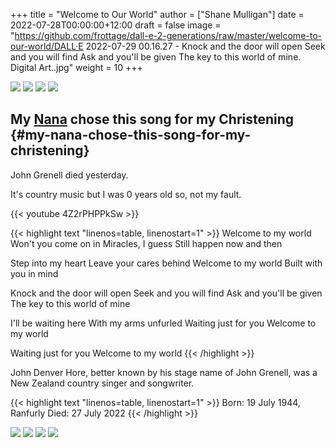 +++
title = "Welcome to Our World"
author = ["Shane Mulligan"]
date = 2022-07-28T00:00:00+12:00
draft = false
image = "https://github.com/frottage/dall-e-2-generations/raw/master/welcome-to-our-world/DALL·E 2022-07-29 00.16.27 - Knock and the door will open Seek and you will find Ask and you'll be given The key to this world of mine. Digital Art..jpg"
weight = 10
+++

![](https://github.com/frottage/dall-e-2-generations/raw/master/you-my-world/DALL%C2%B7E%202022-07-29%2017.57.00%20-%20A%20person%20inside%20the%20thoughts%20of%20another%20person.%20Love.%20Digital%20Art.jpg)
![](https://github.com/frottage/dall-e-2-generations/raw/master/you-my-world/DALL%C2%B7E%202022-07-29%2017.58.42%20-%20Hearts%20connected.%20Love.%20Digital%20Art.jpg)
![](https://github.com/frottage/dall-e-2-generations/raw/master/you-my-world/DALL%C2%B7E%202022-07-29%2018.00.23%20-%20The%20red%20thread%20of%20fate%20foreshadows%20making%20the%20two%20into%20one.%20Digital%20Art.jpg)
![](https://github.com/frottage/dall-e-2-generations/raw/master/you-my-world/DALL%C2%B7E%202022-07-29%2018.01.16%20-%20The%20same%20spirit%20in%20two%20different%20bodies%20.%20Digital%20Art.jpg)


## My [Nana](https://mullikine.github.io/posts/the-tapestry-of-truth/) chose this song for my Christening {#my-nana-chose-this-song-for-my-christening}

John Grenell died yesterday.

It's country music but I was 0 years old so, not my fault.

{{< youtube 4Z2rPHPPkSw >}}

{{< highlight text "linenos=table, linenostart=1" >}}
Welcome to my world
Won't you come on in
Miracles, I guess
Still happen now and then

Step into my heart
Leave your cares behind
Welcome to my world
Built with you in mind

Knock and the door will open
Seek and you will find
Ask and you'll be given
The key to this world of mine

I'll be waiting here
With my arms unfurled
Waiting just for you
Welcome to my world

Waiting just for you
Welcome to my world
{{< /highlight >}}

John Denver Hore, better known by his stage
name of John Grenell, was a New Zealand
country singer and songwriter.

{{< highlight text "linenos=table, linenostart=1" >}}
Born: 19 July 1944, Ranfurly
Died: 27 July 2022
{{< /highlight >}}

![](https://github.com/frottage/dall-e-2-generations/raw/master/welcome-to-our-world/DALL%C2%B7E%202022-07-29%2000.16.27%20-%20Knock%20and%20the%20door%20will%20open%20Seek%20and%20you%20will%20find%20Ask%20and%20you'll%20be%20given%20The%20key%20to%20this%20world%20of%20mine.%20Digital%20Art..jpg)
![](https://github.com/frottage/dall-e-2-generations/raw/master/welcome-to-our-world/DALL%C2%B7E%202022-07-29%2000.16.30%20-%20Knock%20and%20the%20door%20will%20open%20Seek%20and%20you%20will%20find%20Ask%20and%20you'll%20be%20given%20The%20key%20to%20this%20world%20of%20mine.%20Digital%20Art..jpg)
![](https://github.com/frottage/dall-e-2-generations/raw/master/welcome-to-our-world/DALL%C2%B7E%202022-07-29%2000.16.33%20-%20Knock%20and%20the%20door%20will%20open%20Seek%20and%20you%20will%20find%20Ask%20and%20you'll%20be%20given%20The%20key%20to%20this%20world%20of%20mine.%20Digital%20Art..jpg)
![](https://github.com/frottage/dall-e-2-generations/raw/master/welcome-to-our-world/DALL%C2%B7E%202022-07-29%2000.16.37%20-%20Knock%20and%20the%20door%20will%20open%20Seek%20and%20you%20will%20find%20Ask%20and%20you'll%20be%20given%20The%20key%20to%20this%20world%20of%20mine.%20Digital%20Art..jpg)